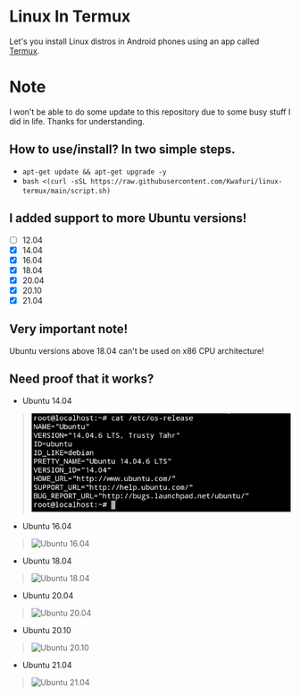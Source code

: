 # Linux In Termux
Let's you install Linux distros in Android phones using an app called [Termux](https://f-droid.org/en/packages/com.termux/).

# Note
I won't be able to do some update to this repository due to some busy stuff I did in life. Thanks for understanding.

## How to use/install? In two simple steps.
- `apt-get update && apt-get upgrade -y`
- `bash <(curl -sSL https://raw.githubusercontent.com/Kwafuri/linux-termux/main/script.sh)` 

## I added support to more Ubuntu versions!
- [ ] 12.04
- [x] 14.04
- [x] 16.04
- [x] 18.04
- [x] 20.04
- [x] 20.10
- [x] 21.04

## Very important note!
Ubuntu versions above 18.04 can't be used on x86 CPU architecture!

## Need proof that it works?
- Ubuntu 14.04
> ![Ubuntu 14.04](https://github.com/Kwafuri/linux-termux/blob/6bb0e638ae807707025c0d328108db02160e5149/proof/ubuntu-14.04-proof.png)

- Ubuntu 16.04
> ![Ubuntu 16.04](https://github.com/Kwafuri/ubuntu-termux/blob/6bb0e638ae807707025c0d328108db02160e5149/proof/ubuntu-16.04-proof.png)

- Ubuntu 18.04
> ![Ubuntu 18.04](https://github.com/Kwafuri/ubuntu-termux/blob/6bb0e638ae807707025c0d328108db02160e5149/proof/ubuntu-18.04-proof.png)

- Ubuntu 20.04
> ![Ubuntu 20.04](https://github.com/Kwafuri/ubuntu-termux/blob/6bb0e638ae807707025c0d328108db02160e5149/proof/ubuntu-20.04-proof.png)

- Ubuntu 20.10
> ![Ubuntu 20.10](https://github.com/Kwafuri/ubuntu-termux/blob/6bb0e638ae807707025c0d328108db02160e5149/proof/ubuntu-20.10-proof.png)

- Ubuntu 21.04
> ![Ubuntu 21.04](https://github.com/Kwafuri/ubuntu-termux/blob/6bb0e638ae807707025c0d328108db02160e5149/proof/ubuntu-21.04-proof.png)
